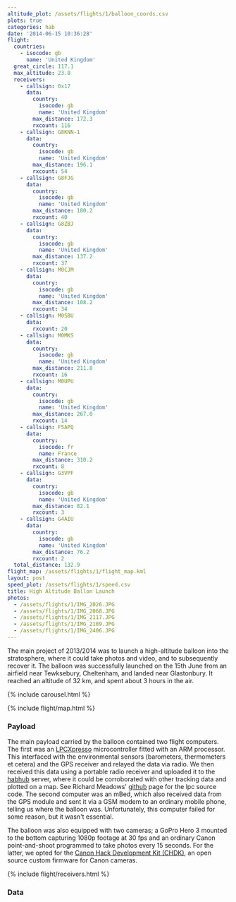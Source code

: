 ```yaml
---
altitude_plot: /assets/flights/1/balloon_coords.csv
plots: true
categories: hab
date: '2014-06-15 10:36:28'
flight:
  countries:
    - isocode: gb
      name: 'United Kingdom'
  great_circle: 117.1
  max_altitude: 23.8
  receivers:
    - callsign: 0x17
      data:
        country:
          isocode: gb
          name: 'United Kingdom'
        max_distance: 172.3
        rxcount: 116
    - callsign: G8KNN-1
      data:
        country:
          isocode: gb
          name: 'United Kingdom'
        max_distance: 196.1
        rxcount: 54
    - callsign: G8FJG
      data:
        country:
          isocode: gb
          name: 'United Kingdom'
        max_distance: 180.2
        rxcount: 40
    - callsign: G8ZBJ
      data:
        country:
          isocode: gb
          name: 'United Kingdom'
        max_distance: 137.2
        rxcount: 37
    - callsign: M0CJM
      data:
        country:
          isocode: gb
          name: 'United Kingdom'
        max_distance: 108.2
        rxcount: 34
    - callsign: M0SBU
      data:
        rxcount: 20
    - callsign: M0MKS
      data:
        country:
          isocode: gb
          name: 'United Kingdom'
        max_distance: 211.8
        rxcount: 16
    - callsign: M0UPU
      data:
        country:
          isocode: gb
          name: 'United Kingdom'
        max_distance: 267.0
        rxcount: 14
    - callsign: F5APQ
      data:
        country:
          isocode: fr
          name: France
        max_distance: 310.2
        rxcount: 8
    - callsign: G3VPF
      data:
        country:
          isocode: gb
          name: 'United Kingdom'
        max_distance: 82.1
        rxcount: 3
    - callsign: G4AIU
      data:
        country:
          isocode: gb
          name: 'United Kingdom'
        max_distance: 76.2
        rxcount: 2
  total_distance: 132.9
flight_map: /assets/flights/1/flight_map.kml
layout: post
speed_plot: /assets/flights/1/speed.csv
title: High Altitude Ballon Launch
photos:
  - /assets/flights/1/IMG_2026.JPG
  - /assets/flights/1/IMG_2068.JPG
  - /assets/flights/1/IMG_2117.JPG
  - /assets/flights/1/IMG_2189.JPG
  - /assets/flights/1/IMG_2406.JPG
---
```


The main project of 2013/2014 was to launch a high-altitude balloon into the stratosphere, where it could take photos and video, and to subsequently recover it. The balloon was successfully launched on the 15th June from an airfield near Tewksebury, Cheltenham, and landed near Glastonbury. It reached an altitude of 32 km, and spent about 3 hours in the air.

<!--more-->

{% include carousel.html %}

{% include flight/map.html %}

### Payload
The main payload carried by the balloon contained two flight computers. The first was an [LPCXpresso](http://www.lpcware.com/lpcxpresso) microcontroller fitted with an ARM processor. This interfaced with the environmental sensors (barometers, thermometers et cetera) and the GPS receiver and relayed the data via radio. We then received this data using a portable radio receiver and uploaded it to the [habhub](http://habhub.org/) server, where it could be corroborated with other tracking data and plotted on a map. See Richard Meadows' [github](https://github.com/richardeoin/buseds-hab/tree/master/lpc-src) page for the lpc source code. The second computer was an mBed, which also received data from the GPS module and sent it via a GSM modem to an ordinary mobile phone, telling us where the balloon was. Unfortunately, this computer failed for some reason, but it wasn't essential.

The balloon was also equipped with two cameras; a GoPro Hero 3 mounted to the bottom capturing 1080p footage at 30 fps and an ordinary Canon point-and-shoot programmed to take photos every 15 seconds. For the latter, we opted for the [Canon Hack Development Kit (CHDK)](http://chdk.wikia.com/wiki/CHDK), an open source custom firmware for Canon cameras.

{% include flight/receivers.html %}

### Data
<div class="row">
  <div class="col-md-6">
    <div>
      <svg id="alt-time"></svg>
    </div>
  </div>
  <div class="col-md-6">
    <div>
      <svg id="speed-time"></svg>
    </div>
  </div>
</div>
